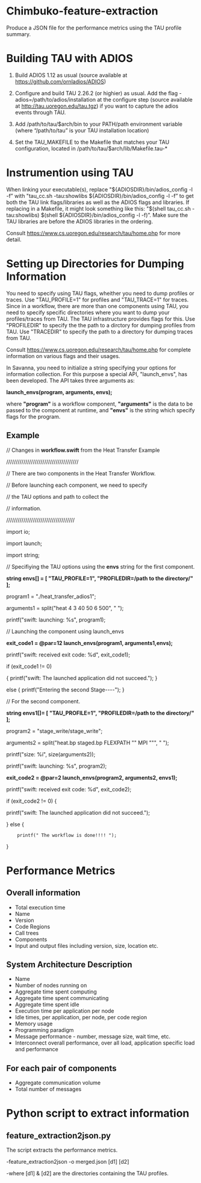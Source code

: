 # Chimbuko-feature-extraction
Produce a JSON file for the performance metrics using the TAU profile summary.

# Building TAU with ADIOS

1.	Build ADIOS 1.12 as usual  (source available at https://github.com/ornladios/ADIOS)

2.	 Configure and build TAU 2.26.2 (or highier) as usual. Add the flag -adios=/path/to/adios/installation at the configure step (source available at http://tau.uoregon.edu/tau.tgz) if you want to capture the adios events through TAU.

3.	 Add /path/to/tau/$arch/bin to your PATH/path environment variable  (where “/path/to/tau” is your TAU installation location)

4.	 Set the TAU_MAKEFILE to the Makefile that matches your TAU configuration, located in /path/to/tau/$arch/lib/Makefile.tau-*

# Instrumention using TAU
When linking your executable(s), replace "${ADIOSDIR}/bin/adios_config -l -f” with "tau_cc.sh -tau:showlibs ${ADIOSDIR}/bin/adios_config -l -f” to get both the TAU link flags/libraries as well as the ADIOS flags and libraries.  If replacing in a Makefile, it might look something like this: "$(shell tau_cc.sh -tau:showlibs) $(shell ${ADIOSDIR}/bin/adios_config -l -f)”.  Make sure the TAU libraries are before the ADIOS libraries in the ordering.

Consult https://www.cs.uoregon.edu/research/tau/home.php for more detail. 


# Setting up Directories for Dumping Information
You need to specify using TAU flags, wheither you need to dump profiles or traces. Use "TAU_PROFILE=1" for profiles and "TAU_TRACE=1" for traces. Since in a workflow, there are more than one components using TAU, you need to specify specific directories where you want to dump your profiles/traces from TAU. The TAU infrastructure provides flags for this. Use "PROFILEDIR" to specify the the path to a dirctory for dumping profiles from TAU. Use "TRACEDIR" to specify the path to a directory for  dumping traces from TAU.

Consult https://www.cs.uoregon.edu/research/tau/home.php for complete information on various flags and their usages.

In Savanna, you need to initialize a string specifying your options for information collection. For this purpose a special API, "launch_envs", has been developed. The API takes three arguments as:

**launch_envs(program, arguments, envs);**

where **"program"** is a workflow component, **"arguments"** is the data to be passed to the component at runtime, and **"envs"** is the string which specify flags for the program.

## Example
// Changes in **workflow.swift** from the Heat Transfer Example

//////////////////////////////////////

// There are two components in the Heat Transfer Workflow.

// Before launching each component, we need to specify

// the TAU options and path to collect the 

// information.

////////////////////////////////////

import io;

import launch;

import string;


// Specifiying the TAU options using the **envs** string for the first component.

**string envs[] = [ "TAU_PROFILE=1", "PROFILEDIR=/path to the directory/" ];**


program1 = "./heat_transfer_adios1";

arguments1 = split("heat  4 3  40 50  6 500", " ");

printf("swift: launching: %s", program1);

// Launching the component using launch_envs

**exit_code1 = @par=12 launch_envs(program1, arguments1,envs);**

printf("swift: received exit code: %d", exit_code1);

if (exit_code1 != 0)

{
  printf("swift: The launched application did not succeed.");
}

else
{
 printf("Entering the second Stage----");
}

// For the second component.

**string envs1[]= [ "TAU_PROFILE=1", "PROFILEDIR=/path to the directory/" ];**

program2 = "stage_write/stage_write";

arguments2 = split("heat.bp staged.bp FLEXPATH \"\" MPI \"\"", " ");

printf("size: %i", size(arguments2));

printf("swift: launching: %s", program2);

**exit_code2 = @par=2 launch_envs(program2, arguments2, envs1);**

printf("swift: received exit code: %d", exit_code2);

if (exit_code2 != 0)
{

  printf("swift: The launched application did not succeed.");
  
}
else
{

        printf(" The workflow is done!!!! ");
        
}




# Performance Metrics
## Overall information
- Total execution time
- Name 
- Version
- Code Regions
- Call trees
- Components
- Input and output files including version, size, location etc.
## System Architecture Description
- Name
- Number of nodes running on 
- Aggregate time spent computing
- Aggregate time spent communicating
- Aggregate time spent idle
- Execution time per application per node
- Idle times, per application, per node, per code region
- Memory usage
- Programming paradigm
- Message performance - number, message size, wait time, etc.
- Interconnect overall performance, over all load, application specific load and performance
## For each pair of components
- Aggregate communication volume
- Total number of messages

# Python script to extract information
## feature_extraction2json.py

The script extracts the performance metrics.

-feature_extraction2json -o merged.json  [d1] [d2]

-where [d1] & [d2] are the directories containing the TAU profiles.
